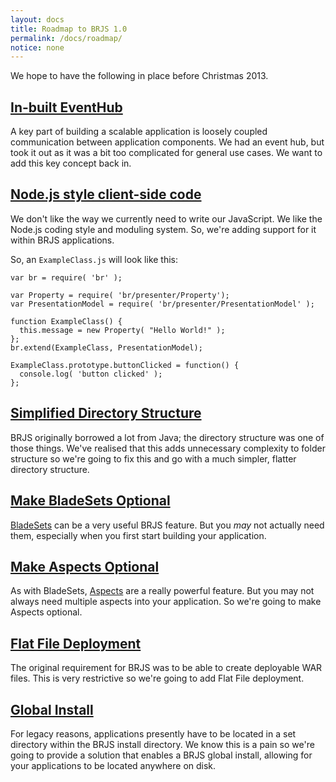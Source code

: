 ```yaml
---
layout: docs
title: Roadmap to BRJS 1.0
permalink: /docs/roadmap/
notice: none
---
```


We hope to have the following in place before Christmas 2013.

## [In-built EventHub](https://github.com/BladeRunnerJS/brjs/issues/10)

A key part of building a scalable application is loosely coupled communication between application components. We had an event hub, but took it out as it was a bit too complicated for general use cases. We want to add this key concept back in.

## [Node.js style client-side code](https://github.com/BladeRunnerJS/brjs/issues/11)

We don't like the way we currently need to write our JavaScript. We like the Node.js coding style and moduling system. So, we're adding support for it within BRJS applications.

So, an `ExampleClass.js` will look like this:

    var br = require( 'br' );
    
    var Property = require( 'br/presenter/Property');
    var PresentationModel = require( 'br/presenter/PresentationModel' );
    
    function ExampleClass() {
      this.message = new Property( "Hello World!" );
    };
    br.extend(ExampleClass, PresentationModel);
    
    ExampleClass.prototype.buttonClicked = function() {
      console.log( 'button clicked' );
    };

## [Simplified Directory Structure](https://github.com/BladeRunnerJS/brjs/issues/19)

BRJS originally borrowed a lot from Java; the directory structure was one of those things. We've realised that this adds unnecessary complexity to folder structure so we're going to fix this and go with a much simpler, flatter directory structure.

## [Make BladeSets Optional](https://github.com/BladeRunnerJS/brjs/issues/2)

[BladeSets](http://bladerunnerjs.org/docs/concepts/bladesets) can be a very useful BRJS feature. But you *may* not actually need them, especially when you first start building your application.

## [Make Aspects Optional](https://github.com/BladeRunnerJS/brjs/issues/17)

As with BladeSets, [Aspects](http://bladerunnerjs.org/docs/concepts/aspects) are a really powerful feature. But you may not always need multiple aspects into your application. So we're going to make Aspects optional.

## [Flat File Deployment](https://github.com/BladeRunnerJS/brjs/issues/18)

The original requirement for BRJS was to be able to create deployable WAR files. This is very restrictive so we're going to add Flat File deployment.

## [Global Install](https://github.com/BladeRunnerJS/brjs/issues/1)

For legacy reasons, applications presently have to be located in a set directory within the BRJS install directory. We know this is a pain so we're going to provide a solution that enables a BRJS global install, allowing for your applications to be located anywhere on disk.